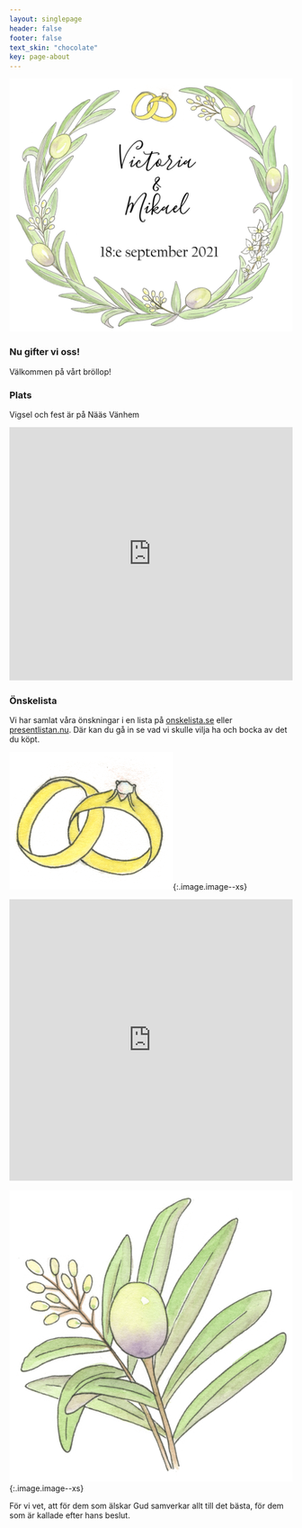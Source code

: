 ```yaml
---
layout: singlepage
header: false
footer: false
text_skin: "chocolate"
key: page-about
---
```


![Victoria & Mikael](assets/images/VictoriaMikael.png)

### Nu gifter vi oss!
Välkommen på vårt bröllop!

### Plats

Vigsel och fest är på Nääs Vänhem

<iframe src="https://www.google.com/maps/embed?pb=!1m18!1m12!1m3!1d3688.6404959520314!2d12.38859061646428!3d57.8151248385289!2m3!1f0!2f0!3f0!3m2!1i1024!2i768!4f13.1!3m3!1m2!1s0x46455686e6634445%3A0x94ed9281dd017f55!2zTsOkw6RzIFbDpG5oZW0!5e1!3m2!1sen!2sse!4v1620996379825!5m2!1sen!2sse" width="100%" height="450" style="border:0;" allowfullscreen="" loading="lazy"></iframe>

### Önskelista
Vi har samlat våra önskningar i en lista på [onskelista.se](https://onskelista.se/w/victoria-amp-mikaels-brollopsonskningar) eller [presentlistan.nu](https://presentlistan.nu/).
Där kan du gå in se vad vi skulle vilja ha och bocka av det du köpt.

![Ringar](assets/images/ringar.png){:.image.image--xs}

<iframe src="https://docs.google.com/forms/d/e/1FAIpQLSf0wLtFi7x7YhXe-9HKLjOeRbAcSOxcwI44sbk5fNmTclgzaw/viewform?embedded=true" width="100%" height="500" frameborder="0" marginheight="0" marginwidth="0">Loading…</iframe>

![Blad](assets/images/blad.png){:.image.image--xs}

För vi vet, att för dem som älskar Gud samverkar allt till det bästa, för dem som är kallade efter hans beslut.
